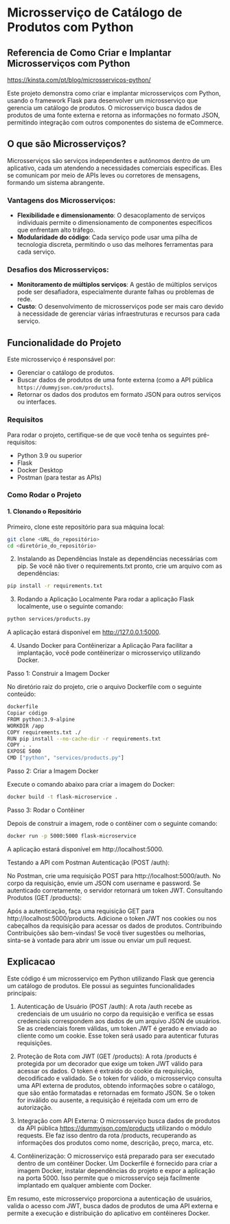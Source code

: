 # Microsserviço de Catálogo de Produtos com Python

## Referencia de Como Criar e Implantar Microsserviços com Python

https://kinsta.com/pt/blog/microsservicos-python/

Este projeto demonstra como criar e implantar microsserviços com Python, usando o framework Flask para desenvolver um microsserviço que gerencia um catálogo de produtos. O microsserviço busca dados de produtos de uma fonte externa e retorna as informações no formato JSON, permitindo integração com outros componentes do sistema de eCommerce.

## O que são Microsserviços?

Microsserviços são serviços independentes e autônomos dentro de um aplicativo, cada um atendendo a necessidades comerciais específicas. Eles se comunicam por meio de APIs leves ou corretores de mensagens, formando um sistema abrangente.

### Vantagens dos Microsserviços:
- **Flexibilidade e dimensionamento**: O desacoplamento de serviços individuais permite o dimensionamento de componentes específicos que enfrentam alto tráfego.
- **Modularidade do código**: Cada serviço pode usar uma pilha de tecnologia discreta, permitindo o uso das melhores ferramentas para cada serviço.

### Desafios dos Microsserviços:
- **Monitoramento de múltiplos serviços**: A gestão de múltiplos serviços pode ser desafiadora, especialmente durante falhas ou problemas de rede.
- **Custo**: O desenvolvimento de microsserviços pode ser mais caro devido à necessidade de gerenciar várias infraestruturas e recursos para cada serviço.

## Funcionalidade do Projeto

Este microsserviço é responsável por:
- Gerenciar o catálogo de produtos.
- Buscar dados de produtos de uma fonte externa (como a API pública `https://dummyjson.com/products`).
- Retornar os dados dos produtos em formato JSON para outros serviços ou interfaces.

### Requisitos

Para rodar o projeto, certifique-se de que você tenha os seguintes pré-requisitos:
- Python 3.9 ou superior
- Flask
- Docker Desktop
- Postman (para testar as APIs)

### Como Rodar o Projeto

#### 1. Clonando o Repositório

Primeiro, clone este repositório para sua máquina local:

```bash
git clone <URL_do_repositório>
cd <diretório_do_repositório>
```

2. Instalando as Dependências
Instale as dependências necessárias com pip. Se você não tiver o requirements.txt pronto, crie um arquivo com as dependências:

```bash
pip install -r requirements.txt
```

3. Rodando a Aplicação Localmente
Para rodar a aplicação Flask localmente, use o seguinte comando:

```bash
python services/products.py
```
A aplicação estará disponível em http://127.0.0.1:5000.

4. Usando Docker para Contêinerizar a Aplicação
Para facilitar a implantação, você pode contêinerizar o microsserviço utilizando Docker.

Passo 1: Construir a Imagem Docker

No diretório raiz do projeto, crie o arquivo Dockerfile com o seguinte conteúdo:

```bash
dockerfile
Copiar código
FROM python:3.9-alpine
WORKDIR /app
COPY requirements.txt ./ 
RUN pip install --no-cache-dir -r requirements.txt
COPY . .
EXPOSE 5000
CMD ["python", "services/products.py"]
```

Passo 2: Criar a Imagem Docker

Execute o comando abaixo para criar a imagem do Docker:

```bash
docker build -t flask-microservice .
```

Passo 3: Rodar o Contêiner

Depois de construir a imagem, rode o contêiner com o seguinte comando:

```bash
docker run -p 5000:5000 flask-microservice
```

A aplicação estará disponível em http://localhost:5000.

Testando a API com Postman
Autenticação (POST /auth):

No Postman, crie uma requisição POST para http://localhost:5000/auth.
No corpo da requisição, envie um JSON com username e password.
Se autenticado corretamente, o servidor retornará um token JWT.
Consultando Produtos (GET /products):

Após a autenticação, faça uma requisição GET para http://localhost:5000/products.
Adicione o token JWT nos cookies ou nos cabeçalhos da requisição para acessar os dados de produtos.
Contribuindo
Contribuições são bem-vindas! Se você tiver sugestões ou melhorias, sinta-se à vontade para abrir um issue ou enviar um pull request.

## Explicacao

Este código é um microsserviço em Python utilizando Flask que gerencia um catálogo de produtos. Ele possui as seguintes funcionalidades principais:

1. Autenticação de Usuário (POST /auth): A rota /auth recebe as credenciais de um usuário no corpo da requisição e verifica se essas credenciais correspondem aos dados de um arquivo JSON de usuários. Se as credenciais forem válidas, um token JWT é gerado e enviado ao cliente como um cookie. Esse token será usado para autenticar futuras requisições.

2. Proteção de Rota com JWT (GET /products): A rota /products é protegida por um decorador que exige um token JWT válido para acessar os dados. O token é extraído do cookie da requisição, decodificado e validado. Se o token for válido, o microsserviço consulta uma API externa de produtos, obtendo informações sobre o catálogo, que são então formatadas e retornadas em formato JSON. Se o token for inválido ou ausente, a requisição é rejeitada com um erro de autorização.

3. Integração com API Externa: O microsserviço busca dados de produtos da API pública https://dummyjson.com/products utilizando o módulo requests. Ele faz isso dentro da rota /products, recuperando as informações dos produtos como nome, descrição, preço, marca, etc.

4. Contêinerização: O microsserviço está preparado para ser executado dentro de um contêiner Docker. Um Dockerfile é fornecido para criar a imagem Docker, instalar dependências do projeto e expor a aplicação na porta 5000. Isso permite que o microsserviço seja facilmente implantado em qualquer ambiente com Docker.

Em resumo, este microsserviço proporciona a autenticação de usuários, valida o acesso com JWT, busca dados de produtos de uma API externa e permite a execução e distribuição do aplicativo em contêineres Docker.
